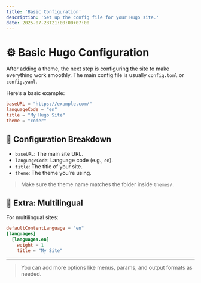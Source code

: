```yaml
---
title: 'Basic Configuration'
description: 'Set up the config file for your Hugo site.'
date: 2025-07-23T21:00:00+07:00
---
```


# ⚙️ Basic Hugo Configuration

After adding a theme, the next step is configuring the site to make everything work smoothly. The main config file is usually `config.toml` or `config.yaml`.

Here’s a basic example:

```toml
baseURL = "https://example.com/"
languageCode = "en"
title = "My Hugo Site"
theme = "coder"
```

## 📄 Configuration Breakdown

- `baseURL`: The main site URL.
- `languageCode`: Language code (e.g., `en`).
- `title`: The title of your site.
- `theme`: The theme you’re using.

> Make sure the theme name matches the folder inside `themes/`.

## 🧪 Extra: Multilingual

For multilingual sites:

```toml
defaultContentLanguage = "en"
[languages]
  [languages.en]
    weight = 1
    title = "My Site"
```

---

> You can add more options like menus, params, and output formats as needed.
